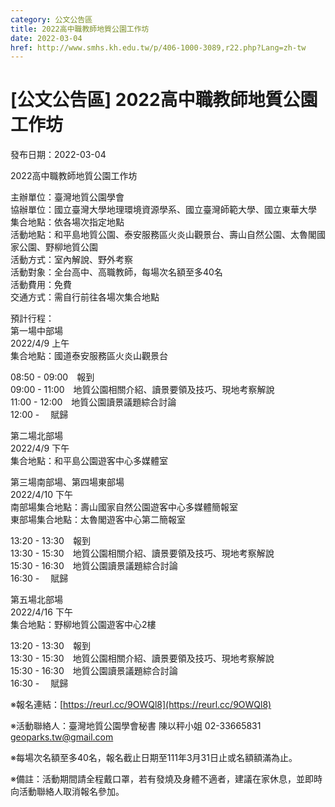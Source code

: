 ```yaml
---
category: 公文公告區
title: 2022高中職教師地質公園工作坊
date: 2022-03-04
href: http://www.smhs.kh.edu.tw/p/406-1000-3089,r22.php?Lang=zh-tw
---
```


# [公文公告區] 2022高中職教師地質公園工作坊

發布日期：2022-03-04

2022高中職教師地質公園工作坊

主辦單位：臺灣地質公園學會  
協辦單位：國立臺灣大學地理環境資源學系、國立臺灣師範大學、國立東華大學  
集合地點：依各場次指定地點  
活動地點：和平島地質公園、泰安服務區火炎山觀景台、壽山自然公園、太魯閣國家公園、野柳地質公園  
活動方式：室內解說、野外考察  
活動對象：全台高中、高職教師，每場次名額至多40名  
活動費用：免費  
交通方式：需自行前往各場次集合地點  
  
預計行程：  
第一場中部場  
2022/4/9 上午  
集合地點：國道泰安服務區火炎山觀景台  
  
08:50 - 09:00　報到  
09:00 - 11:00　地質公園相關介紹、讀景要領及技巧、現地考察解說  
11:00 - 12:00　地質公園讀景議題綜合討論  
12:00 - 　賦歸  
  
  
第二場北部場  
2022/4/9 下午  
集合地點：和平島公園遊客中心多媒體室  
  
第三場南部場、第四場東部場  
2022/4/10 下午  
南部場集合地點：壽山國家自然公園遊客中心多媒體簡報室  
東部場集合地點：太魯閣遊客中心第二簡報室  
  
13:20 - 13:30　報到  
13:30 - 15:30　地質公園相關介紹、讀景要領及技巧、現地考察解說  
15:30 - 16:30　地質公園讀景議題綜合討論  
16:30 - 　賦歸  
  
第五場北部場  
2022/4/16 下午  
集合地點：野柳地質公園遊客中心2樓  
  
13:20 - 13:30　報到  
13:30 - 15:30　地質公園相關介紹、讀景要領及技巧、現地考察解說  
15:30 - 16:30　地質公園讀景議題綜合討論  
16:30 - 　賦歸

※報名連結：[https://reurl.cc/9OWQl8](https://reurl.cc/9OWQl8)  
  
※活動聯絡人：臺灣地質公園學會秘書 陳以秤小姐 02-33665831 [geoparks.tw@gmail.com](mailto:geoparks.tw@gmail.com)  
  
※每場次名額至多40名，報名截止日期至111年3月31日止或名額額滿為止。  
  
※備註：活動期間請全程戴口罩，若有發燒及身體不適者，建議在家休息，並即時向活動聯絡人取消報名參加。

